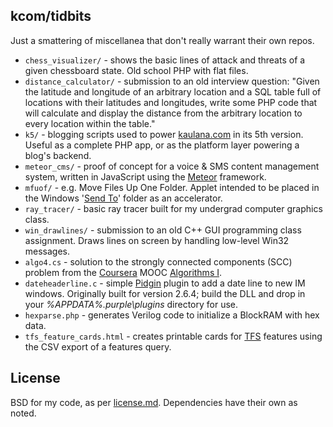 ## kcom/tidbits

Just a smattering of miscellanea that don't really warrant their own repos.

* `chess_visualizer/` - shows the basic lines of attack and threats of a given
  chessboard state. Old school PHP with flat files.
* `distance_calculator/` - submission to an old interview question:
  "Given the latitude and longitude of an arbitrary location and a SQL table full
  of locations with their latitudes and longitudes, write some PHP code that will
  calculate and display the distance from the arbitrary location to every location
  within the table."
* `k5/` - blogging scripts used to power [kaulana.com][1] in its 5th version. Useful
  as a complete PHP app, or as the platform layer powering a blog's backend.
* `meteor_cms/` - proof of concept for a voice & SMS content management system,
  written in JavaScript using the [Meteor](http://meteor.com) framework.
* `mfuof/` - e.g. Move Files Up One Folder. Applet intended to be placed in the
  Windows '[Send To][2]' folder as an accelerator.
* `ray_tracer/` - basic ray tracer built for my undergrad computer graphics class.
* `win_drawlines/` - submission to an old C++ GUI programming class assignment.
  Draws lines on screen by handling low-level Win32 messages.
* `algo4.cs` - solution to the strongly connected components (SCC) problem from
  the [Coursera](http://coursera.org) MOOC [Algorithms I][3].
* `dateheaderline.c` - simple [Pidgin](http://pidgin.im/) plugin to add a date line
  to new IM windows. Originally built for version 2.6.4; build the DLL and drop in
  your _%APPDATA%\.purple\plugins_ directory for use.
* `hexparse.php` - generates Verilog code to initialize a BlockRAM with hex data.
* `tfs_feature_cards.html` - creates printable cards for [TFS][4] features using
  the CSV export of a features query.

## License

BSD for my code, as per [license.md][5]. Dependencies have their own as noted.

[1]: http://kaulana.com/
[2]: https://support.microsoft.com/en-us/kb/310270
[3]: https://class.coursera.org/algo/class/index
[4]: https://www.visualstudio.com/en-us/products/tfs-overview-vs.aspx
[5]: /license.md